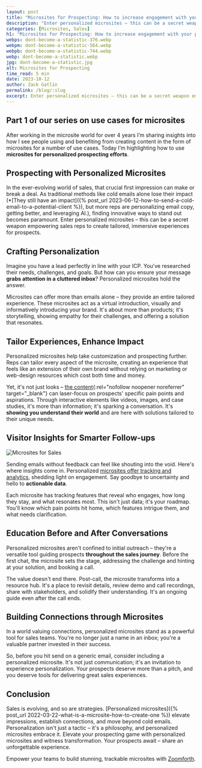 ```yaml
---
layout: post
title: "Microsites for Prospecting: How to increase engagement with your prospects"
description: "Enter personalized microsites – this can be a secret weapon empowering sales reps to create tailored, immersive experiences for prospects."
categories: [Microsites, Sales]
h1: "Microsites for Prospecting: How to increase engagement with your prospects"
webps: dont-become-a-statistic-376.webp
webpm: dont-become-a-statistic-564.webp
webpb: dont-become-a-statistic-744.webp
webp: dont-become-a-statistic.webp
jpg: dont-become-a-statistic.jpg
alt: Microsites for Prospecting
time_read: 5 min
date: 2023-10-12
author: Zack Gatlin
permalink: /blog/:slug
excerpt: Enter personalized microsites – this can be a secret weapon empowering sales reps to create tailored, immersive experiences for prospects.
---
```

## Part 1 of our series on use cases for microsites

After working in the microsite world for over 4 years I’m sharing insights into how I see people using and benefiting from creating content in the form of microsites for a number of use cases. Today I’m highlighting how to use **microsites for personalized prospecting efforts**.

## Prospecting with Personalized Microsites

In the ever-evolving world of sales, that crucial first impression can make or break a deal. As traditional methods like cold emails alone lose their impact (*[They still have an impact]({% post_url 2023-06-12-how-to-send-a-cold-email-to-a-potential-client %}), but more reps are personalizing email copy, getting better, and leveraging AI.), finding innovative ways to stand out becomes paramount. Enter personalized microsites – this can be a secret weapon empowering sales reps to create tailored, immersive experiences for prospects.

## Crafting Personalization

Imagine you have a lead perfectly in line with your ICP. You've researched their needs, challenges, and goals. But how can you ensure your message **grabs attention in a cluttered inbox**? Personalized microsites hold the answer.

Microsites can offer more than emails alone – they provide an entire tailored experience. These microsites act as a virtual introduction, visually and informatively introducing your brand. It's about more than products; it's storytelling, showing empathy for their challenges, and offering a solution that resonates.

## Tailor Experiences, Enhance Impact

Personalized microsites help take customization and prospecting further. Reps can tailor every aspect of the microsite, creating an experience that feels like an extension of their own brand without relying on marketing or web-design resources which cost both time and money.

Yet, it's not just looks – [the content](https://blog.close.com/sales-enablement-content/?_ga=2.263981132.1505658624.1698178721-1331723875.1698178721#what-is-sales-enablement-content){:rel="nofollow noopener noreferrer" target="_blank"} can laser-focus on prospects' specific pain points and aspirations. Through interactive elements like videos, images, and case studies, it's more than information; it's sparking a conversation. It's **showing you understand their world** and are here with solutions tailored to their unique needs.

## Visitor Insights for Smarter Follow-ups

![Microsites for Sales]({{'/assets/img/tabs/sales-tab-comparison.png'|relative_url}})

Sending emails without feedback can feel like shouting into the void. Here's where insights come in. Personalized [microsites offer tracking and analytics]({{'platform-data-analytics'|relative_url}}), shedding light on engagement. Say goodbye to uncertainty and hello to **actionable data**.

Each microsite has tracking features that reveal who engages, how long they stay, and what resonates most. This isn't just data; it's your roadmap. You'll know which pain points hit home, which features intrigue them, and what needs clarification.

## Education Before and After Conversations

Personalized microsites aren't confined to initial outreach – they're a versatile tool guiding prospects **throughout the sales journey**. Before the first chat, the microsite sets the stage, addressing the challenge and hinting at your solution, and booking a call.

The value doesn't end there. Post-call, the microsite transforms into a resource hub. It's a place to revisit details, review demo and call recordings, share with stakeholders, and solidify their understanding. It's an ongoing guide even after the call ends.

## Building Connections through Microsites

In a world valuing connections, personalized microsites stand as a powerful tool for sales teams. You're no longer just a name in an inbox; you're a valuable partner invested in their success.

So, before you hit send on a generic email, consider including a personalized microsite. It's not just communication; it's an invitation to experience personalization. Your prospects deserve more than a pitch, and you deserve tools for delivering great sales experiences.

## Conclusion

Sales is evolving, and so are strategies. [Personalized microsites]({% post_url 2022-03-22-what-is-a-microsite-how-to-create-one %}) elevate impressions, establish connections, and move beyond cold emails. Personalization isn't just a tactic – it's a philosophy, and personalized microsites embrace it. Elevate your prospecting game with personalized microsites and witness transformation. Your prospects await – share an unforgettable experience.

Empower your teams to build stunning, trackable microsites with [Zoomforth](/).
